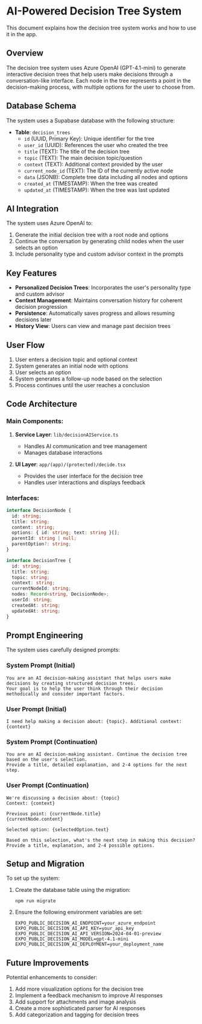 # AI-Powered Decision Tree System

This document explains how the decision tree system works and how to use it in the app.

## Overview

The decision tree system uses Azure OpenAI (GPT-4.1-mini) to generate interactive decision trees that help users make decisions through a conversation-like interface. Each node in the tree represents a point in the decision-making process, with multiple options for the user to choose from.

## Database Schema

The system uses a Supabase database with the following structure:

- **Table**: `decision_trees`
  - `id` (UUID, Primary Key): Unique identifier for the tree
  - `user_id` (UUID): References the user who created the tree
  - `title` (TEXT): The title of the decision tree
  - `topic` (TEXT): The main decision topic/question
  - `context` (TEXT): Additional context provided by the user
  - `current_node_id` (TEXT): The ID of the currently active node
  - `data` (JSONB): Complete tree data including all nodes and options
  - `created_at` (TIMESTAMP): When the tree was created
  - `updated_at` (TIMESTAMP): When the tree was last updated

## AI Integration

The system uses Azure OpenAI to:

1. Generate the initial decision tree with a root node and options
2. Continue the conversation by generating child nodes when the user selects an option
3. Include personality type and custom advisor context in the prompts

## Key Features

- **Personalized Decision Trees**: Incorporates the user's personality type and custom advisor
- **Context Management**: Maintains conversation history for coherent decision progression
- **Persistence**: Automatically saves progress and allows resuming decisions later
- **History View**: Users can view and manage past decision trees

## User Flow

1. User enters a decision topic and optional context
2. System generates an initial node with options
3. User selects an option
4. System generates a follow-up node based on the selection
5. Process continues until the user reaches a conclusion

## Code Architecture

### Main Components:

1. **Service Layer**: `lib/decisionAIService.ts`
   - Handles AI communication and tree management
   - Manages database interactions

2. **UI Layer**: `app/(app)/(protected)/decide.tsx`
   - Provides the user interface for the decision tree
   - Handles user interactions and displays feedback

### Interfaces:

```typescript
interface DecisionNode {
  id: string;
  title: string;
  content: string;
  options: { id: string; text: string }[];
  parentId: string | null;
  parentOption?: string;
}

interface DecisionTree {
  id: string;
  title: string;
  topic: string;
  context: string;
  currentNodeId: string;
  nodes: Record<string, DecisionNode>;
  userId: string;
  createdAt: string;
  updatedAt: string;
}
```

## Prompt Engineering

The system uses carefully designed prompts:

### System Prompt (Initial)
```
You are an AI decision-making assistant that helps users make decisions by creating structured decision trees. 
Your goal is to help the user think through their decision methodically and consider important factors.
```

### User Prompt (Initial)
```
I need help making a decision about: {topic}. Additional context: {context}
```

### System Prompt (Continuation)
```
You are an AI decision-making assistant. Continue the decision tree based on the user's selection. 
Provide a title, detailed explanation, and 2-4 options for the next step.
```

### User Prompt (Continuation)
```
We're discussing a decision about: {topic}
Context: {context}

Previous point: {currentNode.title}
{currentNode.content}

Selected option: {selectedOption.text}

Based on this selection, what's the next step in making this decision? 
Provide a title, explanation, and 2-4 possible options.
```

## Setup and Migration

To set up the system:

1. Create the database table using the migration:
   ```
   npm run migrate
   ```

2. Ensure the following environment variables are set:
   ```
   EXPO_PUBLIC_DECISION_AI_ENDPOINT=your_azure_endpoint
   EXPO_PUBLIC_DECISION_AI_API_KEY=your_api_key
   EXPO_PUBLIC_DECISION_AI_API_VERSION=2024-04-01-preview
   EXPO_PUBLIC_DECISION_AI_MODEL=gpt-4.1-mini
   EXPO_PUBLIC_DECISION_AI_DEPLOYMENT=your_deployment_name
   ```

## Future Improvements

Potential enhancements to consider:

1. Add more visualization options for the decision tree
2. Implement a feedback mechanism to improve AI responses
3. Add support for attachments and image analysis
4. Create a more sophisticated parser for AI responses
5. Add categorization and tagging for decision trees 